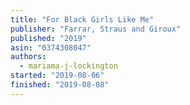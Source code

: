 ```yaml
---
title: "For Black Girls Like Me"
publisher: "Farrar, Straus and Giroux"
published: "2019"
asin: "0374308047"
authors:
  - mariama-j-lockington
started: "2019-08-06"
finished: "2019-08-08"
---
```

